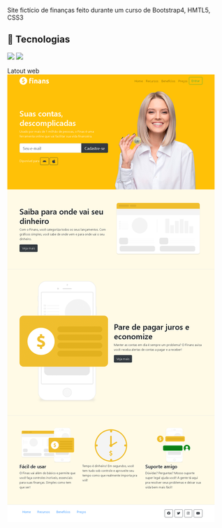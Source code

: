 Site fictício de finanças feito durante um curso de Bootstrap4, HMTL5, CSS3

## 🚀 Tecnologias
<div>
  <img src="https://img.shields.io/badge/HTML-239120?style=for-the-badge&logo=html5&logoColor=white">
  <img src="https://img.shields.io/badge/CSS-239120?&style=for-the-badge&logo=css3&logoColor=white">
</div>

<!-- ## Tecnologias utilizadas no projeto
* HTML
* CSS -->

Latout web
![finanças](https://github.com/DeangellesES/Site_de_finan-as-fict-cio-Boostrap4-HTML5-CSS3/blob/master/Site_financas_ficticio.png)
